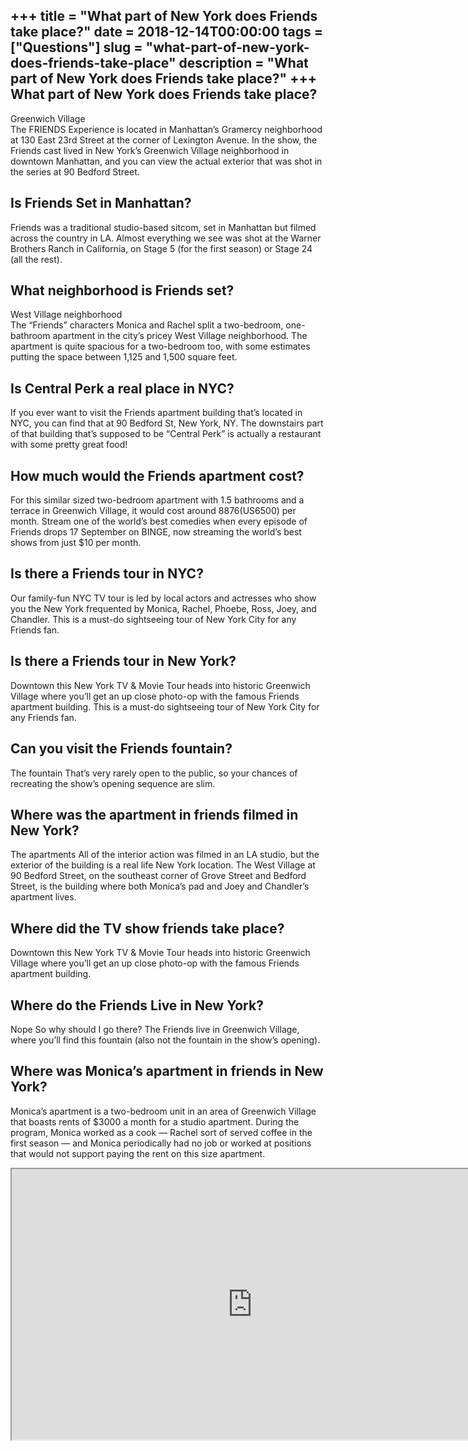 +++
title = "What part of New York does Friends take place?"
date = 2018-12-14T00:00:00
tags = ["Questions"]
slug = "what-part-of-new-york-does-friends-take-place"
description = "What part of New York does Friends take place?"
+++
What part of New York does Friends take place?
----------------------------------------------

Greenwich Village  
The FRIENDS Experience is located in Manhattan’s Gramercy neighborhood at 130 East 23rd Street at the corner of Lexington Avenue. In the show, the Friends cast lived in New York’s Greenwich Village neighborhood in downtown Manhattan, and you can view the actual exterior that was shot in the series at 90 Bedford Street.

Is Friends Set in Manhattan?
----------------------------

Friends was a traditional studio-based sitcom, set in Manhattan but filmed across the country in LA. Almost everything we see was shot at the Warner Brothers Ranch in California, on Stage 5 (for the first season) or Stage 24 (all the rest).

What neighborhood is Friends set?
---------------------------------

West Village neighborhood  
The “Friends” characters Monica and Rachel split a two-bedroom, one-bathroom apartment in the city’s pricey West Village neighborhood. The apartment is quite spacious for a two-bedroom too, with some estimates putting the space between 1,125 and 1,500 square feet.

Is Central Perk a real place in NYC?
------------------------------------

If you ever want to visit the Friends apartment building that’s located in NYC, you can find that at 90 Bedford St, New York, NY. The downstairs part of that building that’s supposed to be “Central Perk” is actually a restaurant with some pretty great food!

How much would the Friends apartment cost?
------------------------------------------

For this similar sized two-bedroom apartment with 1.5 bathrooms and a terrace in Greenwich Village, it would cost around $8876 ($US6500) per month. Stream one of the world’s best comedies when every episode of Friends drops 17 September on BINGE, now streaming the world’s best shows from just $10 per month.

Is there a Friends tour in NYC?
-------------------------------

Our family-fun NYC TV tour is led by local actors and actresses who show you the New York frequented by Monica, Rachel, Phoebe, Ross, Joey, and Chandler. This is a must-do sightseeing tour of New York City for any Friends fan.

Is there a Friends tour in New York?
------------------------------------

Downtown this New York TV &amp; Movie Tour heads into historic Greenwich Village where you’ll get an up close photo-op with the famous Friends apartment building. This is a must-do sightseeing tour of New York City for any Friends fan.

Can you visit the Friends fountain?
-----------------------------------

The fountain That’s very rarely open to the public, so your chances of recreating the show’s opening sequence are slim.

Where was the apartment in friends filmed in New York?
------------------------------------------------------

The apartments All of the interior action was filmed in an LA studio, but the exterior of the building is a real life New York location. The West Village at 90 Bedford Street, on the southeast corner of Grove Street and Bedford Street, is the building where both Monica’s pad and Joey and Chandler’s apartment lives.

Where did the TV show friends take place?
-----------------------------------------

Downtown this New York TV &amp; Movie Tour heads into historic Greenwich Village where you’ll get an up close photo-op with the famous Friends apartment building.

Where do the Friends Live in New York?
--------------------------------------

Nope So why should I go there? The Friends live in Greenwich Village, where you’ll find this fountain (also not the fountain in the show’s opening).

Where was Monica’s apartment in friends in New York?
----------------------------------------------------

Monica’s apartment is a two-bedroom unit in an area of Greenwich Village that boasts rents of $3000 a month for a studio apartment. During the program, Monica worked as a cook — Rachel sort of served coffee in the first season — and Monica periodically had no job or worked at positions that would not support paying the rent on this size apartment.

<iframe allow="accelerometer; autoplay; clipboard-write; encrypted-media; gyroscope; picture-in-picture" allowfullscreen="" class="__youtube_prefs__  epyt-is-override  no-lazyload" data-no-lazy="1" data-origheight="433" data-origwidth="770" data-skipgform_ajax_framebjll="" height="433" id="_ytid_19731" loading="lazy" src="https://www.youtube.com/embed/o63-DySj8YY?enablejsapi=1&autoplay=0&cc_load_policy=0&cc_lang_pref=&iv_load_policy=1&loop=0&modestbranding=0&rel=1&fs=1&playsinline=0&autohide=2&theme=dark&color=red&controls=1&" title="YouTube player" width="770"></iframe>